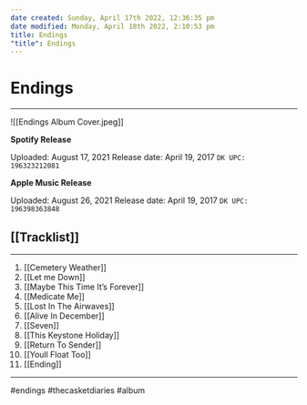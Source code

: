 ```yaml
---
date created: Sunday, April 17th 2022, 12:36:35 pm
date modified: Monday, April 18th 2022, 2:10:53 pm
title: Endings
"title": Endings
---
```

# Endings
---


![[Endings Album Cover.jpeg]]

**Spotify Release**

Uploaded: August 17, 2021
Release date: April 19, 2017
`DK UPC: 196323212081`

**Apple Music Release**

Uploaded: August 26, 2021
Release date: April 19, 2017
`DK UPC: 196398363848`
## [[Tracklist]]

---


 1. [[Cemetery Weather]]
 2. [[Let me Down]]
 3. [[Maybe This Time It’s Forever]]
 4. [[Medicate Me]]
 5. [[Lost In The Airwaves]]
 6. [[Alive In December]]
 7. [[Seven]]
 8. [[This Keystone Holiday]]
 9. [[Return To Sender]]
10. [[Youll Float Too]]
11. [[Ending]]

---


#endings #thecasketdiaries  #album